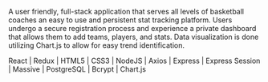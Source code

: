 A user friendly, full-stack application that serves all levels of basketball coaches an easy to use and persistent stat tracking platform. Users undergo a secure registration process and experience a private dashboard that allows them to add teams, players, and stats. Data visualization is done utilizing Chart.js to allow for easy trend identification.

React | Redux | HTML5 | CSS3 | NodeJS | Axios | Express | Express Session | Massive | PostgreSQL | Bcrypt | Chart.js
